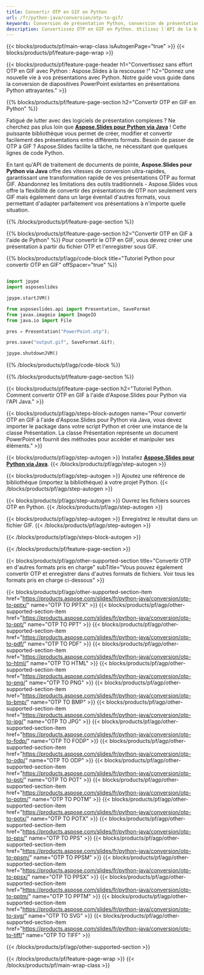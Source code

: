 ```yaml
---
title: Convertir OTP en GIF en Python
url: /fr/python-java/conversion/otp-to-gif/
keywords: Conversion de présentation Python, conversion de présentations en Python, Python pour les présentations, Aspose.Slides Python, conversion OTP en GIF, bibliothèque de présentations Python
description: Convertissez OTP en GIF en Python. Utilisez l'API de la bibliothèque Python pour convertir les fichiers OTP en GIF
---
```


{{< blocks/products/pf/main-wrap-class isAutogenPage="true" >}}
{{< blocks/products/pf/feature-page-wrap >}}

{{< blocks/products/pf/feature-page-header h1="Convertissez sans effort OTP en GIF avec Python : Aspose.Slides à la rescousse !" h2="Donnez une nouvelle vie à vos présentations avec Python. Notre guide vous guide dans la conversion de diapositives PowerPoint existantes en présentations Python attrayantes." >}}

{{% blocks/products/pf/feature-page-section h2="Convertir OTP en GIF en Python" %}}

Fatigué de lutter avec des logiciels de présentation complexes ? Ne cherchez pas plus loin que [**Aspose.Slides pour Python via Java**](https://products.aspose.com/slides/fr/python-java/) ! Cette puissante bibliothèque vous permet de créer, modifier et convertir facilement des présentations entre différents formats. Besoin de passer de OTP à GIF ? Aspose.Slides facilite la tâche, ne nécessitant que quelques lignes de code Python.

En tant qu'API de traitement de documents de pointe, **Aspose.Slides pour Python via Java** offre des vitesses de conversion ultra-rapides, garantissant une transformation rapide de vos présentations OTP au format GIF. Abandonnez les limitations des outils traditionnels - Aspose.Slides vous offre la flexibilité de convertir des présentations de OTP non seulement vers GIF mais également dans un large éventail d'autres formats, vous permettant d'adapter parfaitement vos présentations à n'importe quelle situation.

{{% /blocks/products/pf/feature-page-section %}}

{{% blocks/products/pf/feature-page-section  h2="Convertir OTP en GIF à l'aide de Python" %}}
Pour convertir le OTP en GIF, vous devrez créer une présentation à partir du fichier OTP et l'enregistrer sous GIF.

{{% blocks/products/pf/agp/code-block title="Tutoriel Python pour convertir OTP en GIF" offSpacer="true" %}}

```python

import jpype
import asposeslides

jpype.startJVM()

from asposeslides.api import Presentation, SaveFormat
from javax.imageio import ImageIO
from java.io import File

pres = Presentation("PowerPoint.otp");

pres.save("output.gif", SaveFormat.Gif);

jpype.shutdownJVM()
```


{{% /blocks/products/pf/agp/code-block %}}

{{% /blocks/products/pf/feature-page-section %}}

{{< blocks/products/pf/feature-page-section  h2="Tutoriel Python. Comment convertir OTP en GIF à l'aide d'Aspose.Slides pour Python via l'API Java." >}}

{{< blocks/products/pf/agp/steps-block-autogen name="Pour convertir OTP en GIF à l'aide d'Aspose.Slides pour Python via Java, vous devez importer le package dans votre script Python et créer une instance de la classe Présentation. La classe Présentation représente un document PowerPoint et fournit des méthodes pour accéder et manipuler ses éléments." >}}

{{< blocks/products/pf/agp/step-autogen >}}
Installez [**Aspose.Slides pour Python via Java**](https://products.aspose.com/slides/fr/python-java/).
{{< /blocks/products/pf/agp/step-autogen >}}

{{< blocks/products/pf/agp/step-autogen >}}
Ajoutez une référence de bibliothèque (importez la bibliothèque) à votre projet Python.
{{< /blocks/products/pf/agp/step-autogen >}}

{{< blocks/products/pf/agp/step-autogen >}}
Ouvrez les fichiers sources OTP en Python.
{{< /blocks/products/pf/agp/step-autogen >}}

{{< blocks/products/pf/agp/step-autogen >}}
Enregistrez le résultat dans un fichier GIF.
{{< /blocks/products/pf/agp/step-autogen >}}

{{< /blocks/products/pf/agp/steps-block-autogen >}}

{{< /blocks/products/pf/feature-page-section >}}

{{< blocks/products/pf/agp/other-supported-section title="Convertir OTP en d'autres formats pris en charge" subTitle="Vous pouvez également convertir OTP et enregistrer dans d'autres formats de fichiers. Voir tous les formats pris en charge ci-dessous" >}}

{{< blocks/products/pf/agp/other-supported-section-item href="https://products.aspose.com/slides/fr/python-java/conversion/otp-to-pptx/" name="OTP TO PPTX" >}}
{{< blocks/products/pf/agp/other-supported-section-item href="https://products.aspose.com/slides/fr/python-java/conversion/otp-to-ppt/" name="OTP TO PPT" >}}
{{< blocks/products/pf/agp/other-supported-section-item href="https://products.aspose.com/slides/fr/python-java/conversion/otp-to-pdf/" name="OTP TO PDF" >}}
{{< blocks/products/pf/agp/other-supported-section-item href="https://products.aspose.com/slides/fr/python-java/conversion/otp-to-html/" name="OTP TO HTML" >}}
{{< blocks/products/pf/agp/other-supported-section-item href="https://products.aspose.com/slides/fr/python-java/conversion/otp-to-png/" name="OTP TO PNG" >}}
{{< blocks/products/pf/agp/other-supported-section-item href="https://products.aspose.com/slides/fr/python-java/conversion/otp-to-bmp/" name="OTP TO BMP" >}}
{{< blocks/products/pf/agp/other-supported-section-item href="https://products.aspose.com/slides/fr/python-java/conversion/otp-to-jpg/" name="OTP TO JPG" >}}
{{< blocks/products/pf/agp/other-supported-section-item href="https://products.aspose.com/slides/fr/python-java/conversion/otp-to-fodp/" name="OTP TO FODP" >}}
{{< blocks/products/pf/agp/other-supported-section-item href="https://products.aspose.com/slides/fr/python-java/conversion/otp-to-odp/" name="OTP TO ODP" >}}
{{< blocks/products/pf/agp/other-supported-section-item href="https://products.aspose.com/slides/fr/python-java/conversion/otp-to-pot/" name="OTP TO POT" >}}
{{< blocks/products/pf/agp/other-supported-section-item href="https://products.aspose.com/slides/fr/python-java/conversion/otp-to-potm/" name="OTP TO POTM" >}}
{{< blocks/products/pf/agp/other-supported-section-item href="https://products.aspose.com/slides/fr/python-java/conversion/otp-to-potx/" name="OTP TO POTX" >}}
{{< blocks/products/pf/agp/other-supported-section-item href="https://products.aspose.com/slides/fr/python-java/conversion/otp-to-pps/" name="OTP TO PPS" >}}
{{< blocks/products/pf/agp/other-supported-section-item href="https://products.aspose.com/slides/fr/python-java/conversion/otp-to-ppsm/" name="OTP TO PPSM" >}}
{{< blocks/products/pf/agp/other-supported-section-item href="https://products.aspose.com/slides/fr/python-java/conversion/otp-to-ppsx/" name="OTP TO PPSX" >}}
{{< blocks/products/pf/agp/other-supported-section-item href="https://products.aspose.com/slides/fr/python-java/conversion/otp-to-pptm/" name="OTP TO PPTM" >}}
{{< blocks/products/pf/agp/other-supported-section-item href="https://products.aspose.com/slides/fr/python-java/conversion/otp-to-svg/" name="OTP TO SVG" >}}
{{< blocks/products/pf/agp/other-supported-section-item href="https://products.aspose.com/slides/fr/python-java/conversion/otp-to-tiff/" name="OTP TO TIFF" >}}


{{< /blocks/products/pf/agp/other-supported-section >}}

{{< /blocks/products/pf/feature-page-wrap >}}
{{< /blocks/products/pf/main-wrap-class >}}